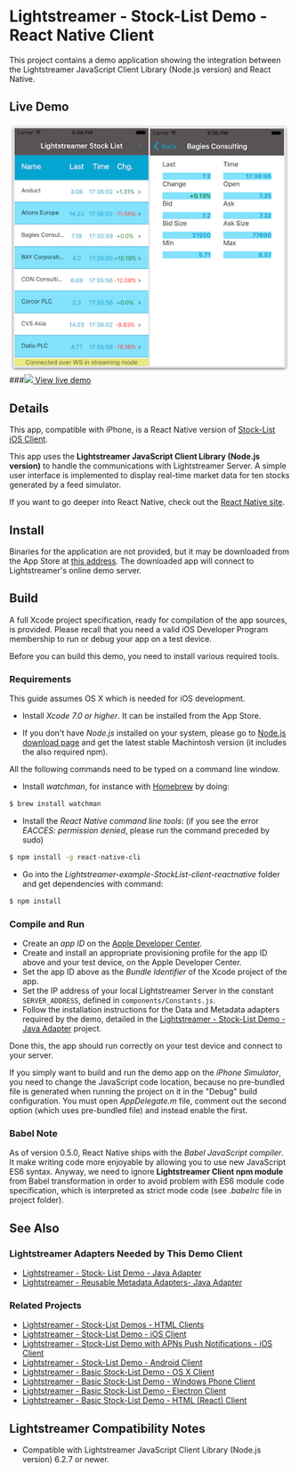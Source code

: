 # Lightstreamer - Stock-List Demo - React Native Client

<!-- START DESCRIPTION lightstreamer-example-stocklist-client-reactnative -->

This project contains a demo application showing the integration between the Lightstreamer JavaScript Client Library (Node.js version) and React Native.

## Live Demo

[![screenshot](screen_stocklist_large.png)](https://itunes.apple.com/us/app/lightstreamer-stock-list-react/id1099185766?l=it&ls=1&mt=8)<br>
###[![](http://demos.lightstreamer.com/site/img/play.png) View live demo](https://itunes.apple.com/us/app/lightstreamer-stock-list-react/id1099185766?l=it&ls=1&mt=8)<br>

## Details

This app, compatible with iPhone, is a React Native version of [Stock-List iOS Client](https://github.com/Lightstreamer/Lightstreamer-example-StockList-client-ios).<br>

This app uses the <b>Lightstreamer JavaScript Client Library (Node.js version)</b> to handle the communications with Lightstreamer Server. A simple user interface is implemented to display real-time market data for ten stocks generated by a feed simulator.<br>

If you want to go deeper into React Native, check out the [React Native site](https://facebook.github.io/react-native/).

## Install

Binaries for the application are not provided, but it may be downloaded from the App Store at [this address](https://itunes.apple.com/us/app/lightstreamer-stock-list-react/id1099185766?l=it&ls=1&mt=8). The downloaded app will connect to Lightstreamer's online demo server.

## Build

A full Xcode project specification, ready for compilation of the app sources, is provided. Please recall that you need a valid iOS Developer Program membership to run or debug your app on a test device.

Before you can build this demo, you need to install various required tools.

### Requirements
This guide assumes OS X which is needed for iOS development.

* Install *Xcode 7.0 or higher*. It can be installed from the App Store.

* If you don't have *Node.js* installed on your system, please go to [Node.js download page](https://nodejs.org/en/download/stable) and get the latest stable Machintosh version (it includes the also required npm).

All the following commands need to be typed on a command line window.

* Install *watchman*, for instance with [Homebrew](http://brew.sh) by doing:

```sh
$ brew install watchman
```

* Install the *React Native command line tools*: (if you see the error *EACCES: permission denied*, please run the command preceded by sudo)

```sh
$ npm install -g react-native-cli
```

* Go into the *Lightstreamer-example-StockList-client-reactnative* folder and get dependencies with command:

```sh
$ npm install
```

### Compile and Run

* Create an *app ID* on the [Apple Developer Center](https://developer.apple.com/membercenter/index.action).
* Create and install an appropriate provisioning profile for the app ID above and your test device, on the Apple Developer Center.
* Set the app ID above as the *Bundle Identifier* of the Xcode project of the app.
* Set the IP address of your local Lightstreamer Server in the constant `SERVER_ADDRESS`, defined in `components/Constants.js`.
* Follow the installation instructions for the Data and Metadata adapters required by the demo, detailed in the [Lightstreamer - Stock-List Demo - Java Adapter](https://github.com/Lightstreamer/Lightstreamer-example-StockList-adapter-java) project.

Done this, the app should run correctly on your test device and connect to your server.

If you simply want to build and run the demo app on the *iPhone Simulator*, you need to change the JavaScript code location, because no pre-bundled file is generated when running the project on it in the "Debug" build configuration. You must open *AppDelegate.m* file, comment out the second option (which uses pre-bundled file) and instead enable the first.

### Babel Note

As of version 0.5.0, React Native ships with the *Babel JavaScript compiler*. It make writing code more enjoyable by allowing you to use new JavaScript ES6 syntax. Anyway, we need to ignore <b>Lightstreamer Client npm module</b> from Babel transformation in order to avoid problem with ES6 module code specification, which is interpreted as strict mode code
(see *.babelrc* file in project folder).

## See Also

### Lightstreamer Adapters Needed by This Demo Client

* [Lightstreamer - Stock- List Demo - Java Adapter](https://github.com/Lightstreamer/Lightstreamer-example-Stocklist-adapter-java)
* [Lightstreamer - Reusable Metadata Adapters- Java Adapter](https://github.com/Lightstreamer/Lightstreamer-example-ReusableMetadata-adapter-java)

### Related Projects

* [Lightstreamer - Stock-List Demos - HTML Clients](https://github.com/Lightstreamer/Lightstreamer-example-Stocklist-client-javascript)
* [Lightstreamer - Stock-List Demo - iOS Client](https://github.com/Lightstreamer/Lightstreamer-example-StockList-client-ios)
* [Lightstreamer - Stock-List Demo with APNs Push Notifications - iOS Client](https://github.com/Lightstreamer/Lightstreamer-example-MPNStockList-client-ios)
* [Lightstreamer - Stock-List Demo - Android Client](https://github.com/Lightstreamer/Lightstreamer-example-AdvStockList-client-android)
* [Lightstreamer - Basic Stock-List Demo - OS X Client](https://github.com/Lightstreamer/Lightstreamer-example-StockList-client-osx)
* [Lightstreamer - Basic Stock-List Demo - Windows Phone Client](https://github.com/Lightstreamer/Lightstreamer-example-StockList-client-winphone)
* [Lightstreamer - Basic Stock-List Demo - Electron Client](https://github.com/Lightstreamer/Lightstreamer-example-StockList-client-electron)
* [Lightstreamer - Basic Stock-List Demo - HTML (React) Client](https://github.com/Lightstreamer/Lightstreamer-example-StockList-client-react)

## Lightstreamer Compatibility Notes

* Compatible with Lightstreamer JavaScript Client Library (Node.js version) 6.2.7 or newer.
